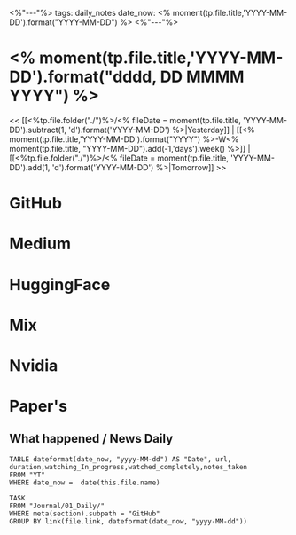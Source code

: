 <%"---"%>
tags: daily_notes
date_now: <% moment(tp.file.title,'YYYY-MM-DD').format("YYYY-MM-DD") %>
<%"---"%>

# <% moment(tp.file.title,'YYYY-MM-DD').format("dddd, DD MMMM YYYY") %>



<< [[<%tp.file.folder("./")%>/<% fileDate = moment(tp.file.title, 'YYYY-MM-DD').subtract(1, 'd').format('YYYY-MM-DD') %>|Yesterday]] | [[<% moment(tp.file.title,'YYYY-MM-DD').format("YYYY") %>-W<% moment(tp.file.title, "YYYY-MM-DD").add(-1,'days').week() %>]] | [[<%tp.file.folder("./")%>/<% fileDate = moment(tp.file.title, 'YYYY-MM-DD').add(1, 'd').format('YYYY-MM-DD') %>|Tomorrow]] >>

# GitHub
>



# Medium
>



# HuggingFace
>



# Mix
>



# Nvidia
>



# Paper's
>



## What happened / News Daily
>



```dataview
TABLE dateformat(date_now, "yyyy-MM-dd") AS "Date", url, duration,watching_In_progress,watched_completely,notes_taken
FROM "YT"
WHERE date_now =  date(this.file.name)

```

```dataview
TASK
FROM "Journal/01_Daily/"
WHERE meta(section).subpath = "GitHub"
GROUP BY link(file.link, dateformat(date_now, "yyyy-MM-dd"))
```